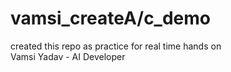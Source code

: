 # vamsi_createA/c_demo
created this repo as practice for real time hands on
<br>
Vamsi Yadav - AI Developer
